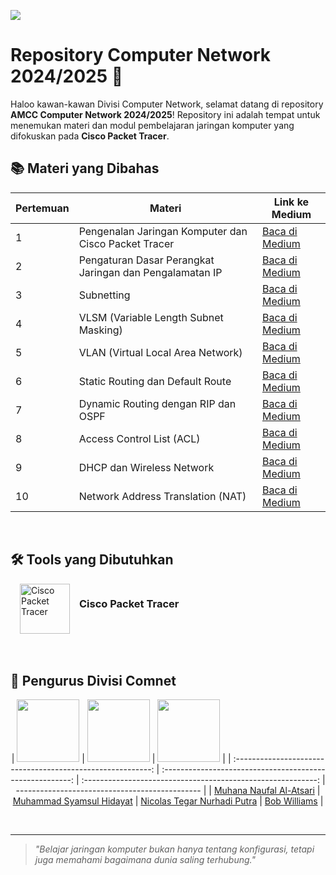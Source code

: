
<p>
<img src="https://media1.tenor.com/m/mZMc3JEV4UkAAAAd/firefly-hsr.gif">
</p>
<h1>Repository Computer Network 2024/2025 🛜</h1>
Haloo kawan-kawan Divisi Computer Network, selamat datang di repository <strong>AMCC Computer Network 2024/2025</strong>! Repository ini adalah tempat untuk menemukan materi dan modul pembelajaran jaringan komputer yang difokuskan pada <strong>Cisco Packet Tracer</strong>.

<br>

## 📚 Materi yang Dibahas

| Pertemuan | Materi                                                  | Link ke Medium                                                                                                     |
| --------- | ------------------------------------------------------- | ------------------------------------------------------------------------------------------------------------------ |
| 1         | Pengenalan Jaringan Komputer dan Cisco Packet Tracer    | [Baca di Medium](https://medium.com/amcc-amikom/pengenalan-jaringan-komputer-dan-cisco-packet-tracer-7df4ad954f68) |
| 2         | Pengaturan Dasar Perangkat Jaringan dan Pengalamatan IP | [Baca di Medium](https://medium.com/#)                                                                             |
| 3         | Subnetting                                              | [Baca di Medium](https://medium.com/#)                                                                             |
| 4         | VLSM (Variable Length Subnet Masking)                   | [Baca di Medium](https://medium.com/#)                                                                             |
| 5         | VLAN (Virtual Local Area Network)                       | [Baca di Medium](https://medium.com/#)                                                                             |
| 6         | Static Routing dan Default Route                        | [Baca di Medium](https://medium.com/#)                                                                             |
| 7         | Dynamic Routing dengan RIP dan OSPF                     | [Baca di Medium](https://medium.com/#)                                                                             |
| 8         | Access Control List (ACL)                               | [Baca di Medium](https://medium.com/#)                                                                             |
| 9         | DHCP dan Wireless Network                               | [Baca di Medium](https://medium.com/#)                                                                             |
| 10        | Network Address Translation (NAT)                       | [Baca di Medium](https://medium.com/#)                                                                             |

<br>

## 🛠️ Tools yang Dibutuhkan

<div style="display: flex; gap:15px; margin-left: 15px">
<img src="https://encrypted-tbn0.gstatic.com/images?q=tbn:ANd9GcQKrQU23dSbfFfAjiB9fJnWx0VkVmH1i9WejQ&s" alt="Cisco Packet Tracer" width="80">
<h3> Cisco Packet Tracer </h3>
</div>

<br>
<br>

## 👥 Pengurus Divisi Comnet

<center>

| <img src="https://github.com/muhananaufal.png" width="100"> | <img src="https://github.com/Syamsoelll.png" width="100"> |  <img src="https://github.com/nicolast74.png" width="100">   |
| :---------------------------------------------------------: | :-------------------------------------------------------: | :----------------------------------------------------------: | ---------------------------------------------- |
| [Muhana Naufal Al-Atsari](https://github.com/muhananaufal)  | [Muhammad Syamsul Hidayat](https://github.com/Syamsoelll) | [Nicolas Tegar Nurhadi Putra](https://github.com/nicolast74) | [Bob Williams](https://github.com/bobwilliams) |

</center>

<br>

---

> _"Belajar jaringan komputer bukan hanya tentang konfigurasi, tetapi juga memahami bagaimana dunia saling terhubung."_
